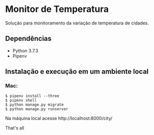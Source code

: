 # Monitor de Temperatura

Solução para monitoramento da variação de temperatura de cidades.

## Dependências

* Python 3.7.3
* Pipenv

## Instalação e execução em um ambiente local

### Mac:

    $ pipenv install --three
    $ pipenv shell
    $ python manage.py migrate
    $ python manage.py runserver

Na máquina local acesse http://localhost:8000/city/

That's all
